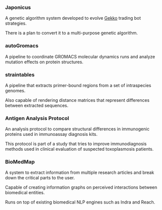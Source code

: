### Japonicus [<img src="github-mark.png" width="15">](https://github.com/Gab0/japonicus)

A genetic algorithm system developed to evolve [Gekko]() trading bot strategies.

There is a plan to convert it to a multi-purpose genetic algorithm.

### autoGromacs [<img src="github-mark.png" width="15">](https://github.com/Gab0/auto-gromacs)

A pipeline to coordinate GROMACS molecular dynamics runs and analyze mutation effects on protein structures.

### straintables [<img src="github-mark.png" width="15">](https://github.com/Gab0/straintables)

A pipeline that extracts primer-bound regions from a set of intraspecies genomes.

Also capable of rendering distance matrices that represent differences between extracted sequences.

### Antigen Analysis Protocol [<img src="github-mark.png" width="15">](https://github.com/Gab0/toxo-immunodiagnosis-protocol)

An analysis protocol to compare structural differences in immunogenic proteins used in immunoassay diagnosis kits.

This protocol is part of a study that tries to improve immunodiagnosis methods used in clinical evaluation of suspected toxoplasmosis patients.

### BioMedMap [<img src="github-mark.png" width="15">](https://github.com/Gab0/biomedmap)

A system to extract information from multiple research articles and
break down the critical parts to the user. 

Capable of creating information graphs on perceived interactions between biomedical entities. 

Runs on top of existing biomedical NLP engines such as Indra and Reach.

##  
